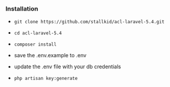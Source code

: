 ### Installation
* `git clone https://github.com/stallkid/acl-laravel-5.4.git`

* `cd acl-laravel-5.4`

* `composer install`

* save the .env.example to .env

* update the .env file with your db credentials

* `php artisan key:generate`
